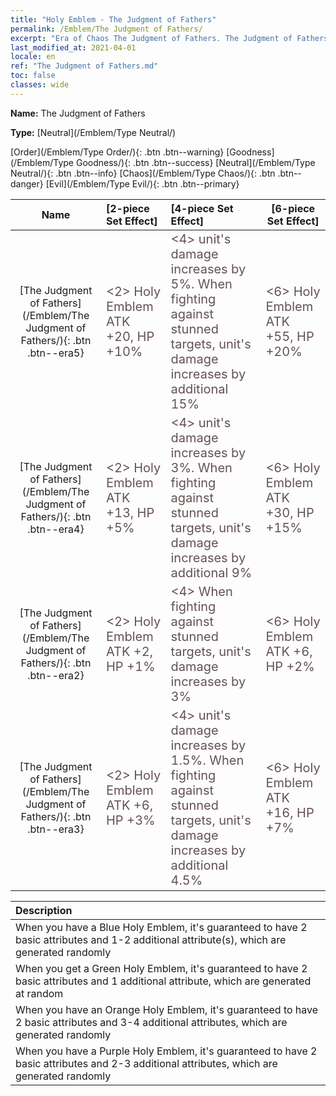 ```yaml
---
title: "Holy Emblem - The Judgment of Fathers"
permalink: /Emblem/The Judgment of Fathers/
excerpt: "Era of Chaos The Judgment of Fathers. The Judgment of Fathers. Era of Chaos Holy Emblem The Judgment of Fathers. Era of Chaos Neutral The Judgment of Fathers"
last_modified_at: 2021-04-01
locale: en
ref: "The Judgment of Fathers.md"
toc: false
classes: wide
---
```


 **Name:** The Judgment of Fathers

 **Type:** [Neutral](/Emblem/Type Neutral/)

  [Order](/Emblem/Type Order/){: .btn .btn--warning}   [Goodness](/Emblem/Type Goodness/){: .btn .btn--success}   [Neutral](/Emblem/Type Neutral/){: .btn .btn--info}   [Chaos](/Emblem/Type Chaos/){: .btn .btn--danger}   [Evil](/Emblem/Type Evil/){: .btn .btn--primary} 

  |  Name    | [2-piece Set Effect] | [4-piece Set Effect] | [6-piece Set Effect]  | 
  |:-----------------------:|:-------------------|:-----------------|----------------| 
  | [The Judgment of Fathers](/Emblem/The Judgment of Fathers/){: .btn .btn--era5} | <span style="color: #645252;font-size:20px">&lt;2&gt; Holy Emblem ATK +20, HP +10%</span> | <span style="color: #645252;font-size:20px">&lt;4&gt; unit's damage increases by 5%. When fighting against stunned targets, unit's damage increases by additional 15%</span> | <span style="color: #645252;font-size:20px">&lt;6&gt; Holy Emblem ATK +55, HP +20%</span> | 
  | [The Judgment of Fathers](/Emblem/The Judgment of Fathers/){: .btn .btn--era4} | <span style="color: #645252;font-size:20px">&lt;2&gt; Holy Emblem ATK +13, HP +5%</span> | <span style="color: #645252;font-size:20px">&lt;4&gt; unit's damage increases by 3%. When fighting against stunned targets, unit's damage increases by additional 9%</span> | <span style="color: #645252;font-size:20px">&lt;6&gt; Holy Emblem ATK +30, HP +15%</span> | 
  | [The Judgment of Fathers](/Emblem/The Judgment of Fathers/){: .btn .btn--era2} | <span style="color: #645252;font-size:20px">&lt;2&gt; Holy Emblem ATK +2, HP +1%</span> | <span style="color: #645252;font-size:20px">&lt;4&gt; When fighting against stunned targets, unit's damage increases by 3%</span> | <span style="color: #645252;font-size:20px">&lt;6&gt; Holy Emblem ATK +6, HP +2%</span> | 
  | [The Judgment of Fathers](/Emblem/The Judgment of Fathers/){: .btn .btn--era3} | <span style="color: #645252;font-size:20px">&lt;2&gt; Holy Emblem ATK +6, HP +3%</span> | <span style="color: #645252;font-size:20px">&lt;4&gt; unit's damage increases by 1.5%. When fighting against stunned targets, unit's damage increases by additional 4.5%</span> | <span style="color: #645252;font-size:20px">&lt;6&gt; Holy Emblem ATK +16, HP +7%</span> | 

  |         Description            | 
  |:-------------------------------|
  | When you have a Blue Holy Emblem, it's guaranteed to have 2 basic attributes and 1-2 additional attribute(s), which are generated randomly |
  | When you get a Green Holy Emblem, it's guaranteed to have 2 basic attributes and 1 additional attribute, which are generated at random |
  | When you have an Orange Holy Emblem, it's guaranteed to have 2 basic attributes and 3-4 additional attributes, which are generated randomly |
  | When you have a Purple Holy Emblem, it's guaranteed to have 2 basic attributes and 2-3 additional attributes, which are generated randomly |
